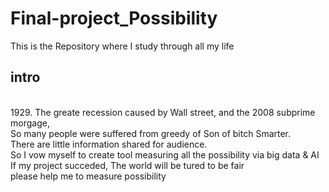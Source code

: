 # Final-project_Possibility
This is the Repository where I study through all my life<br>

intro
-------------
<br>
1929. The greate recession caused by Wall street, and the 2008 subprime morgage, <br>
So many people were suffered from greedy of Son of bitch Smarter.<br>
There are little information shared for audience.<br>
So I vow myself to create tool measuring all the possibility via big data & AI<br>
If my project succeded, The world will be tured to be fair<br>
please help me to measure possibility
